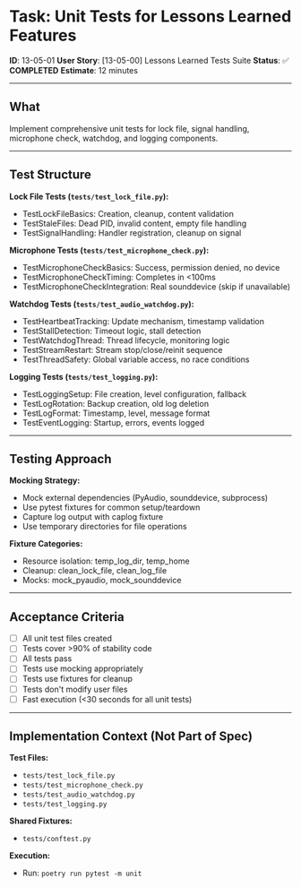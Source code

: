 # Task: Unit Tests for Lessons Learned Features

**ID**: 13-05-01
**User Story**: [13-05-00] Lessons Learned Tests Suite
**Status**: ✅ **COMPLETED**
**Estimate**: 12 minutes

---

## What

Implement comprehensive unit tests for lock file, signal handling, microphone check, watchdog, and logging components.

---

## Test Structure

**Lock File Tests (`tests/test_lock_file.py`):**
- TestLockFileBasics: Creation, cleanup, content validation
- TestStaleFiles: Dead PID, invalid content, empty file handling
- TestSignalHandling: Handler registration, cleanup on signal

**Microphone Tests (`tests/test_microphone_check.py`):**
- TestMicrophoneCheckBasics: Success, permission denied, no device
- TestMicrophoneCheckTiming: Completes in <100ms
- TestMicrophoneCheckIntegration: Real sounddevice (skip if unavailable)

**Watchdog Tests (`tests/test_audio_watchdog.py`):**
- TestHeartbeatTracking: Update mechanism, timestamp validation
- TestStallDetection: Timeout logic, stall detection
- TestWatchdogThread: Thread lifecycle, monitoring logic
- TestStreamRestart: Stream stop/close/reinit sequence
- TestThreadSafety: Global variable access, no race conditions

**Logging Tests (`tests/test_logging.py`):**
- TestLoggingSetup: File creation, level configuration, fallback
- TestLogRotation: Backup creation, old log deletion
- TestLogFormat: Timestamp, level, message format
- TestEventLogging: Startup, errors, events logged

---

## Testing Approach

**Mocking Strategy:**
- Mock external dependencies (PyAudio, sounddevice, subprocess)
- Use pytest fixtures for common setup/teardown
- Capture log output with caplog fixture
- Use temporary directories for file operations

**Fixture Categories:**
- Resource isolation: temp_log_dir, temp_home
- Cleanup: clean_lock_file, clean_log_file
- Mocks: mock_pyaudio, mock_sounddevice

---

## Acceptance Criteria

- [ ] All unit test files created
- [ ] Tests cover >90% of stability code
- [ ] All tests pass
- [ ] Tests use mocking appropriately
- [ ] Tests use fixtures for cleanup
- [ ] Tests don't modify user files
- [ ] Fast execution (<30 seconds for all unit tests)

---

## Implementation Context (Not Part of Spec)

**Test Files:**
- `tests/test_lock_file.py`
- `tests/test_microphone_check.py`
- `tests/test_audio_watchdog.py`
- `tests/test_logging.py`

**Shared Fixtures:**
- `tests/conftest.py`

**Execution:**
- Run: `poetry run pytest -m unit`
